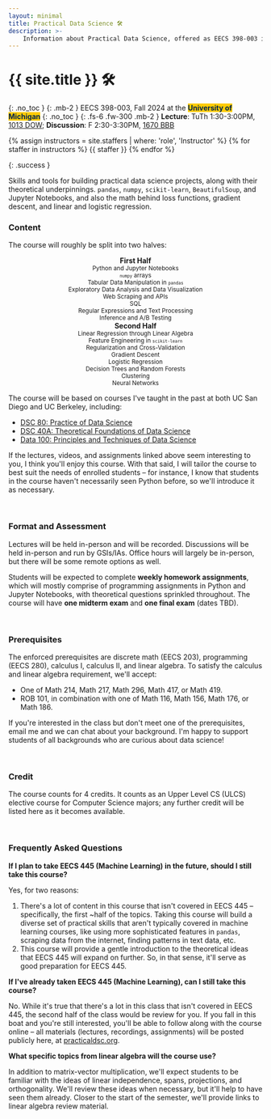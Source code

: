 ```yaml
---
layout: minimal
title: Practical Data Science 🛠️
description: >-
    Information about Practical Data Science, offered as EECS 398-003 in Fall 2024 at the University of Michigan.
---
```


# {{ site.title }} 🛠️
{: .no_toc }
{: .mb-2 }
EECS 398-003, Fall 2024 at the <b><span style="background-color: #FFCB05; color: #00274C">University of Michigan</span></b>
{: .no_toc }
{: .fs-6 .fw-300 .mb-2 }
**Lecture**: TuTh 1:30-3:00PM, [1013 DOW](https://maps.app.goo.gl/Sw7tgHarQKJ9SBrFA); **Discussion**: F 2:30-3:30PM, [1670 BBB](https://maps.app.goo.gl/wuMosGqmKQ4KUmqdA)


{% assign instructors = site.staffers | where: 'role', 'Instructor' %}
{% for staffer in instructors %}
{{ staffer }}
{% endfor %}

{: .success }
<!-- <small><b>What's this class about? 🙋</b></small><br> -->
Skills and tools for building practical data science projects, along with their theoretical underpinnings. `pandas`, `numpy`, `scikit-learn`, `BeautifulSoup`, and Jupyter Notebooks, and also the math behind loss functions, gradient descent, and linear and logistic regression.

### Content

The course will roughly be split into two halves:
<center>
<div class="two-columns-grid">
    <div>
    <b>First Half</b><br>
    <small>
        Python and Jupyter Notebooks<br>
        <code><small>numpy</small></code> arrays<br>
        Tabular Data Manipulation in <code><small>pandas</small></code><br>
        Exploratory Data Analysis and Data Visualization<br>
        Web Scraping and APIs<br>
        SQL<br>
        Regular Expressions and Text Processing<br>
        Inference and A/B Testing<br>
    </small>
    </div>
    <div>
    <b>Second Half</b><br>
    <small>
        Linear Regression through Linear Algebra<br>
        Feature Engineering in <code><small>scikit-learn</small></code><br>
        Regularization and Cross-Validation<br>
        Gradient Descent<br>
        Logistic Regression<br>
        Decision Trees and Random Forests<br>
        Clustering<br>
        Neural Networks<br>
    </small>
    </div>
</div>
</center>


<center>
<small>


</small>
</center>

The course will be based on courses I've taught in the past at both UC San Diego and UC Berkeley, including:
- [DSC 80: Practice of Data Science](https://dsc-courses.github.io/dsc80-2024-wi)
- [DSC 40A: Theoretical Foundations of Data Science](https://dsc-courses.github.io/dsc40a-2024-sp)
- [Data 100: Principles and Techniques of Data Science](https://ds100.org/su20)

If the lectures, videos, and assignments linked above seem interesting to you, I think you'll enjoy this course. With that said, I will tailor the course to best suit the needs of enrolled students – for instance, I know that students in the course haven't necessarily seen Python before, so we'll introduce it as necessary.

<br>

### Format and Assessment

Lectures will be held in-person and will be recorded. Discussions will be held in-person and run by GSIs/IAs. Office hours will largely be in-person, but there will be some remote options as well.

Students will be expected to complete **weekly homework assignments**, which will mostly comprise of programming assignments in Python and Jupyter Notebooks, with theoretical questions sprinkled throughout. The course will have **one midterm exam** and **one final exam** (dates TBD).

<br>

### Prerequisites

The enforced prerequisites are discrete math (EECS 203), programming (EECS 280), calculus I, calculus II, and linear algebra. To satisfy the calculus and linear algebra requirement, we'll accept:
- One of Math 214, Math 217, Math 296, Math 417, or Math 419.
- ROB 101, in combination with one of Math 116, Math 156, Math 176, or Math 186.

If you're interested in the class but don't meet one of the prerequisites, email me and we can chat about your background. I'm happy to support students of all backgrounds who are curious about data science!

<br>

### Credit

The course counts for 4 credits. It counts as an Upper Level CS (ULCS) elective course for Computer Science majors; any further credit will be listed here as it becomes available.

<br>

### Frequently Asked Questions

**If I plan to take EECS 445 (Machine Learning) in the future, should I still take this course?**

Yes, for two reasons:
1. There's a lot of content in this course that isn't covered in EECS 445 – specifically, the first ~half of the topics. Taking this course will build a diverse set of practical skills that aren't typically covered in machine learning courses, like using more sophisticated features in `pandas`, scraping data from the internet, finding patterns in text data, etc.
1. This course will provide a gentle introduction to the theoretical ideas that EECS 445 will expand on further. So, in that sense, it'll serve as good preparation for EECS 445.

**If I've already taken EECS 445 (Machine Learning), can I still take this course?**

No. While it's true that there's a lot in this class that isn't covered in EECS 445, the second half of the class would be review for you. If you fall in this boat and you're still interested, you'll be able to follow along with the course online – all materials (lectures, recordings, assignments) will be posted publicly here, at [practicaldsc.org](#).

**What specific topics from linear algebra will the course use?**

In addition to matrix-vector multiplication, we'll expect students to be familiar with the ideas of linear independence, spans, projections, and orthogonality. We'll review these ideas when necessary, but it'll help to have seen them already. Closer to the start of the semester, we'll provide links to linear algebra review material.